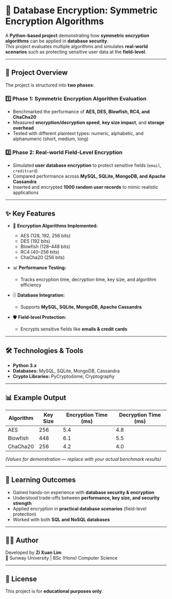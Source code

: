 # 🔐 Database Encryption: Symmetric Encryption Algorithms

A **Python-based project** demonstrating how **symmetric encryption algorithms** can be applied in **database security**.  
This project evaluates multiple algorithms and simulates **real-world scenarios** such as protecting sensitive user data at the **field-level**.  

---

## 🚀 Project Overview
The project is structured into **two phases**:

### 1️⃣ Phase 1: Symmetric Encryption Algorithm Evaluation
- Benchmarked the performance of **AES, DES, Blowfish, RC4, and ChaCha20**  
- Measured **encryption/decryption speed**, **key size impact**, and **storage overhead**  
- Tested with different plaintext types: numeric, alphabetic, and alphanumeric (short, medium, long)  

### 2️⃣ Phase 2: Real-world Field-Level Encryption
- Simulated **user database encryption** to protect sensitive fields (`email`, `creditcard`)  
- Compared performance across **MySQL, SQLite, MongoDB, and Apache Cassandra**  
- Inserted and encrypted **1000 random user records** to mimic realistic applications  

---

## ✨ Key Features
- 🔑 **Encryption Algorithms Implemented:**  
  - AES (128, 192, 256 bits)  
  - DES (192 bits)  
  - Blowfish (128–448 bits)  
  - RC4 (40–256 bits)  
  - ChaCha20 (256 bits)  

- 📊 **Performance Testing:**  
  - Tracks encryption time, decryption time, key size, and algorithm efficiency  

- 🗄 **Database Integration:**  
  - Supports **MySQL, SQLite, MongoDB, Apache Cassandra**  

- 🛡 **Field-level Protection:**  
  - Encrypts sensitive fields like **emails & credit cards**  

---

## 🛠️ Technologies & Tools
- **Python 3.x**  
- **Databases:** MySQL, SQLite, MongoDB, Cassandra  
- **Crypto Libraries:** PyCryptodome, Cryptography  

---

## 📊 Example Output
| Algorithm  | Key Size | Encryption Time (ms) | Decryption Time (ms) |
|------------|----------|-----------------------|-----------------------|
| AES        | 256      | 5.4                   | 4.8                   |
| Blowfish   | 448      | 6.1                   | 5.5                   |
| ChaCha20   | 256      | 4.2                   | 4.0                   |

*(Values for demonstration — replace with your actual benchmark results)*  

---

## 📖 Learning Outcomes
- Gained hands-on experience with **database security & encryption**  
- Understood trade-offs between **performance, key size, and security strength**  
- Applied encryption in **practical database scenarios** (field-level protection)  
- Worked with both **SQL and NoSQL databases**  

---

## 👨‍💻 Author
Developed by **Zi Xuan Lim**  
📍 Sunway University | BSc (Hons) Computer Science  

---

## 📝 License
This project is for **educational purposes only**.
